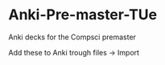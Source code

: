 # Anki-Pre-master-TUe
Anki decks for the Compsci premaster

Add these to Anki trough files -> Import
